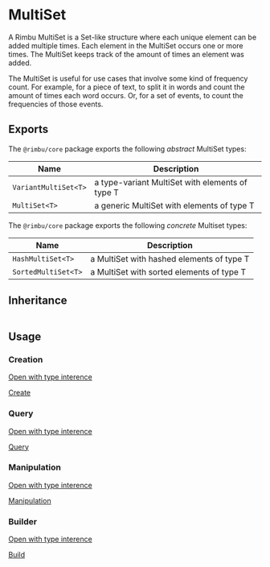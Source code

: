 # MultiSet

A Rimbu MultiSet is a Set-like structure where each unique element can be added multiple times. Each element in the MultiSet occurs one or more times. The MultiSet keeps track of the amount of times an element was added.

The MultiSet is useful for use cases that involve some kind of frequency count. For example, for a piece of text, to split it in words and count the amount of times each word occurs. Or, for a set of events, to count the frequencies of those events.

## Exports

The `@rimbu/core` package exports the following _abstract_ MultiSet types:

| Name                 | Description                                     |
| -------------------- | ----------------------------------------------- |
| `VariantMultiSet<T>` | a type-variant MultiSet with elements of type T |
| `MultiSet<T>`        | a generic MultiSet with elements of type T      |

The `@rimbu/core` package exports the following _concrete_ Multiset types:

| Name                | Description                               |
| ------------------- | ----------------------------------------- |
| `HashMultiSet<T>`   | a MultiSet with hashed elements of type T |
| `SortedMultiSet<T>` | a MultiSet with sorted elements of type T |

## Inheritance

<img id="_inheritance" class="diagram" />

<script src="multiset/multiset.js"></script>

## Usage

### Creation

[Open with type interence](https://codesandbox.io/s/rimbu-sandbox-d4tbk?previewwindow=console&view=split&editorsize=65&moduleview=1&module=/src/multiset/create.ts ':target blank :class=btn')

[Create](https://codesandbox.io/embed/rimbu-sandbox-d4tbk?previewwindow=console&view=split&editorsize=65&codemirror=1&moduleview=1&module=/src/multiset/create.ts ':include :type=iframe width=100% height=450px')

### Query

[Open with type interence](https://codesandbox.io/s/rimbu-sandbox-d4tbk?previewwindow=console&view=split&editorsize=65&moduleview=1&module=/src/multiset/query.ts ':target blank :class=btn')

[Query](https://codesandbox.io/embed/rimbu-sandbox-d4tbk?previewwindow=console&view=split&editorsize=65&codemirror=1&moduleview=1&module=/src/multiset/query.ts ':include :type=iframe width=100% height=450px')

### Manipulation

[Open with type interence](https://codesandbox.io/s/rimbu-sandbox-d4tbk?previewwindow=console&view=split&editorsize=65&moduleview=1&module=/src/multiset/manipulation.ts ':target blank :class=btn')

[Manipulation](https://codesandbox.io/embed/rimbu-sandbox-d4tbk?previewwindow=console&view=split&editorsize=65&codemirror=1&moduleview=1&module=/src/multiset/manipulation.ts ':include :type=iframe width=100% height=450px')

### Builder

[Open with type interence](https://codesandbox.io/s/rimbu-sandbox-d4tbk?previewwindow=console&view=split&editorsize=65&moduleview=1&module=/src/multiset/build.ts ':target blank :class=btn')

[Build](https://codesandbox.io/embed/rimbu-sandbox-d4tbk?previewwindow=console&view=split&editorsize=65&codemirror=1&moduleview=1&module=/src/multiset/build.ts ':include :type=iframe width=100% height=450px')
